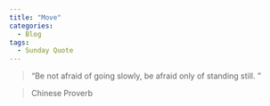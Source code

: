 ```yaml
---
title: "Move"
categories:
  - Blog
tags:
  - Sunday Quote
---
```


> “Be not afraid of going slowly, be afraid only of standing still. ”

> Chinese Proverb
